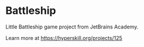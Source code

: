 # Battleship
Little Battleship game project from JetBrains Academy.

Learn more at https://hyperskill.org/projects/125
